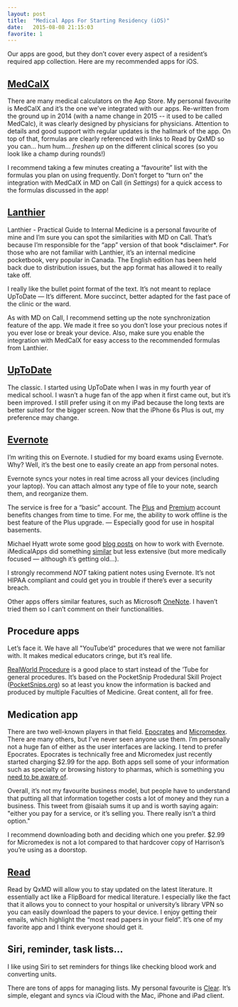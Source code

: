```yaml
---
layout: post
title:  "Medical Apps For Starting Residency (iOS)"
date:   2015-08-08 21:15:03
favorite: 1
---
```



Our apps are good, but they don’t cover every aspect of a resident’s required app collection. Here are my recommended apps for iOS.

<!--more-->

## [MedCalX](https://itunes.apple.com/ca/app/medcalx-professional-medical/id1041464932?mt=8)

There are many medical calculators on the App Store. My personal favourite is MedCalX and it’s the one we’ve integrated with our apps. Re-written from the ground up in 2014 (with a name change in 2015 -- it used to be called MedCalc), it was clearly designed by physicians for physicians. Attention to details and good support with regular updates is the hallmark of the app. On top of that, formulas are clearly referenced with links to Read by QxMD so you can… hum hum… *freshen up* on the different clinical scores (so you look like a champ during rounds!)

I recommend taking a few minutes creating a “favourite” list with the formulas you plan on using frequently. Don’t forget to “turn on” the integration with MedCalX in MD on Call (in *Settings*) for a quick access to the formulas discussed in the app!

## [Lanthier](https://itunes.apple.com/ca/app/lanthier-practical-guide-to/id701664895?mt=8)

Lanthier - Practical Guide to Internal Medicine is a personal favourite of mine and I’m sure you can spot the similarities with MD on Call. That’s because I’m responsible for the “app” version of that book \*disclaimer\*. For those who are not familiar with Lanthier, it’s an internal medicine pocketbook, very popular in Canada. The English edition has been held back due to distribution issues, but the app format has allowed it to really take off.

I really like the bullet point format of the text. It’s not meant to replace UpToDate — It’s different. More succinct, better adapted for the fast pace of the clinic or the ward.

As with MD on Call, I recommend setting up the note synchronization feature of the app. We made it free so you don’t lose your precious notes if you ever lose or break your device. Also, make sure you enable the integration with MedCalX for easy access to the recommended formulas from Lanthier.

## [UpToDate](https://itunes.apple.com/ca/app/uptodate/id334265345?mt=8)

The classic. I started using UpToDate when I was in my fourth year of medical school. I wasn’t a huge fan of the app when it first came out, but it’s been improved. I still prefer using it on my iPad because the long texts are better suited for the bigger screen. Now that the iPhone 6s Plus is out, my preference may change.

## [Evernote](https://itunes.apple.com/ca/app/evernote/id281796108?mt=8)

I’m writing this on Evernote. I studied for my board exams using Evernote. Why? Well, it’s the best one to easily create an app from personal notes.

Evernote syncs your notes in real time across all your devices (including your laptop). You can attach almost any type of file to your note, search them, and reorganize them.

The service is free for a “basic” account. The [Plus](https://evernote.com/upgrade/?tier=premium) and [Premium](https://evernote.com/upgrade/?tier=premium) account benefits changes from time to time. For me, the ability to work offline is the best feature of the Plus upgrade. — Especially good for use in hospital basements.

Michael Hyatt wrote some good [blog posts](http://michaelhyatt.com/how-to-organize-evernote-for-maximum-efficiency.html) on how to work with Evernote. iMedicalApps did something [similar](http://www.imedicalapps.com/2012/06/medical-professionals-evernote-app-productivity-learning-mobile/) but less extensive (but more medically focused — although it’s getting old…).

I strongly recommend *NOT* taking patient notes using Evernote. It’s not HIPAA compliant and could get you in trouble if there’s ever a security breach.

Other apps offers similar features, such as Microsoft [OneNote](https://www.onenote.com/). I haven’t tried them so I can’t comment on their functionalities.

## Procedure apps

Let’s face it. We have all "YouTube’d" procedures that we were not familiar with. It makes medical educators cringe, but it’s real life.

[RealWorld Procedure](https://itunes.apple.com/ca/app/realworld-procedures/id599417830?mt=8%20is) is a good place to start instead of the ’Tube for general procedures. It’s based on the PocketSnip Prodedural Skill Project ([PocketSnips.org](http://pocketsnips.org)) so at least you know the information is backed and produced by multiple Faculties of Medicine. Great content, all for free.

## Medication app

There are two well-known players in that field. [Epocrates](https://itunes.apple.com/ca/app/epocrates/id281935788?mt=8) and [Micromedex](https://itunes.apple.com/ca/app/micromedex-drug-reference/id819627009?mt=8). There are many others, but I’ve never seen anyone use them. I’m personally not a huge fan of either as the user interfaces are lacking. I tend to prefer Epocrates. Epocrates is technically free and Micromedex just recently started charging $2.99 for the app. Both apps sell some of your information such as specialty or browsing history to pharmas, which is something you [need to be aware of](http://www.imedicalapps.com/2011/06/hidden-costs-favorite-free-medical-apps-part-1/).

Overall, it’s not my favourite business model, but people have to understand that putting all that information together costs a lot of money and they run a business. This tweet from @isaiah sums it up and is worth saying again: "either you pay for a service, or it’s selling you. There really isn’t a third option."

I recommend downloading both and deciding which one you prefer. $2.99 for Micromedex is not a lot compared to that hardcover copy of Harrison’s you’re using as a doorstop.

## [Read](https://itunes.apple.com/ca/app/read-personalized-medical/id574041839?mt=8)

Read by QxMD will allow you to stay updated on the latest literature. It essentially act like a FlipBoard for medical literature. I especially like the fact that it allows you to connect to your hospital or university’s library VPN so you can easily download the papers to your device. I enjoy getting their emails, which highlight the “most read papers in your field”. It’s one of my favorite app and I think everyone should get it.

## Siri, reminder, task lists…

I like using Siri to set reminders for things like checking blood work and converting units.

There are tons of apps for managing lists. My personal favourite is [Clear](https://itunes.apple.com/ca/app/clear-tasks-reminders-to-do/id493136154?mt=8). It’s simple, elegant and syncs via iCloud with the Mac, iPhone and iPad client.
